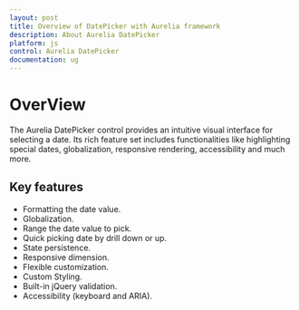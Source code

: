 ```yaml
---
layout: post
title: Overview of DatePicker with Aurelia framework
description: About Aurelia DatePicker
platform: js
control: Aurelia DatePicker
documentation: ug
---
```

# OverView

The Aurelia DatePicker control provides an intuitive visual interface for selecting a date. Its rich feature set includes functionalities like highlighting special dates, globalization, responsive rendering, accessibility and much more. 

## Key features

* Formatting the date value.
* Globalization.
* Range the date value to pick.
* Quick picking date by drill down or up.
* State persistence.
* Responsive dimension.
* Flexible customization.
* Custom Styling.
* Built-in jQuery validation.
* Accessibility (keyboard and ARIA).